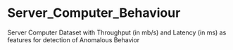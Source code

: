 # Server_Computer_Behaviour
Server Computer Dataset with Throughput (in mb/s) and Latency (in ms) as features for detection of Anomalous Behavior
